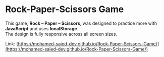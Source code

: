 # Rock-Paper-Scissors Game

This game, **Rock – Paper – Scissors**, was designed to practice more with **JavaScript** and uses **localStorage**.  
The design is fully responsive across all screen sizes.  

Link: [https://mohamed-saied-dev.github.io/Rock-Paper-Scissors-Game/](https://mohamed-saied-dev.github.io/Rock-Paper-Scissors-Game/)

